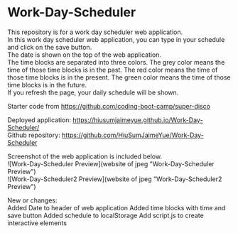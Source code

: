 # Work-Day-Scheduler

This repository is for a work day scheduler web application.     
In this work day scheduler web application, you can type in your schedule and click on the save button.       
The date is shown on the top of the web application.       
 The time blocks are separated into three colors.
 The grey color means the time of those time blocks is in the past. The red color means the time 
 of those time blocks is in the present. The green color means the time of those time blocks is in the future.    
If you refresh the page, your daily schedule will be shown.          

Starter code from https://github.com/coding-boot-camp/super-disco          

Deployed application: https://hiusumjaimeyue.github.io/Work-Day-Scheduler/        
Github repository: https://github.com/HiuSumJaimeYue/Work-Day-Scheduler

Screenshot of the web application is included below.        
![Work-Day-Scheduler Preview](website of jpeg "Work-Day-Scheduler Preview")  
![Work-Day-Scheduler2 Preview](website of jpeg "Work-Day-Scheduler2 Preview")  


New or changes:     
Added Date to header of web application
Added time blocks with time and save button
Added schedule to localStorage
Add script.js to create interactive elements
